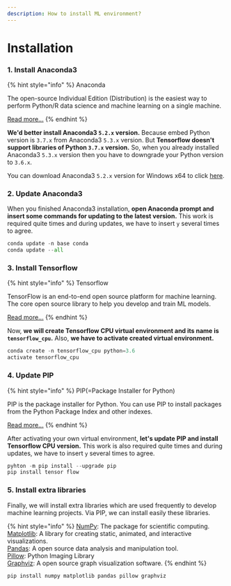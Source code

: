 ```yaml
---
description: How to install ML environment?
---
```


# Installation

### 1. Install Anaconda3

{% hint style="info" %}
Anaconda

The open-source Individual Edition \(Distribution\) is the easiest way to perform Python/R data science and machine learning on a single machine.

[Read more...](https://www.anaconda.com/)
{% endhint %}

**We'd better install Anaconda3 `5.2.x` version.** Because embed Python version is `3.7.x` from Anaconda3 `5.3.x` version. But **Tensorflow doesn't support libraries of Python `3.7.x` version.** So, when you already installed Anaconda3 `5.3.x` version then you have to downgrade your Python version to `3.6.x`.

You can download Anaconda3 `5.2.x` version for Windows x64 to click [here](https://repo.anaconda.com/archive/Anaconda3-5.2.0-Windows-x86_64.exe).

### 2. Update Anaconda3

When you finished Anaconda3 installation, **open Anaconda prompt and insert some commands for updating to the latest version.** This work is required quite times and during updates, we have to insert `y` several times to agree.

```python
conda update -n base conda
conda update --all
```

### 3. Install Tensorflow

{% hint style="info" %}
Tensorflow

TensorFlow is an end-to-end open source platform for machine learning. The core open source library to help you develop and train ML models.

[Read more...](https://www.tensorflow.org/)
{% endhint %}

Now, **we will create Tensorflow CPU virtual environment and its name is `tensorflow_cpu`.** Also, **we have to activate created virtual environment.**

```python
conda create -n tensorflow_cpu python=3.6
activate tensorflow_cpu
```

### 4. Update PIP

{% hint style="info" %}
PIP\(=Package Installer for Python\)

PIP is the package installer for Python. You can use PIP to install packages from the Python Package Index and other indexes.

[Read more...](https://github.com/pypa/pip)
{% endhint %}

After activating your own virtual environment, **let's update PIP and install Tensorflow CPU version.** This work is also required quite times and during updates, we have to insert `y` several times to agree.

```python
pyhton -m pip install --upgrade pip
pip install tensor flow
```

### 5. Install extra libraries

Finally, we will install extra libraries which are used frequently to develop machine learning projects. Via PIP, we can install easily these libraries.

{% hint style="info" %}
[NumPy](https://numpy.org/): The package for scientific computing.  
[Matplotlib](https://matplotlib.org/): A library for creating static, animated, and interactive visualizations.  
[Pandas](https://pandas.pydata.org/): A open source data analysis and manipulation tool.  
[Pillow](https://pillow.readthedocs.io/en/stable/): Python Imaging Library  
[Graphviz](https://www.graphviz.org/): A open source graph visualization software.
{% endhint %}

```python
pip install numpy matplotlib pandas pillow graphviz
```

